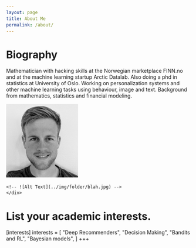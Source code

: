 ```yaml
---
layout: page
title: About Me
permalink: /about/
---
```


# Biography

Mathematician with hacking skills at the Norwegian marketplace FINN.no and at the machine learning startup Arctic Datalab. 
Also doing a phd in statistics at University of Oslo. 
Working on personalization systems and other machine learning tasks using behaviour, image and text. 
Background from mathematics, statistics and financial modeling.

<div class="row">
    <div class="col-md-8">
        <img height="200px" class="center-block" src="images/portrait.jpg">
    </div>
    <div class="col-md-4">
        
    <!-- ![Alt Text](../img/folder/blah.jpg) -->
    </div>
</div>

# List your academic interests.
[interests]
  interests = [
    "Deep Recommenders",
    "Decision Making",
    "Bandits and RL",
    "Bayesian models",
  ]
+++